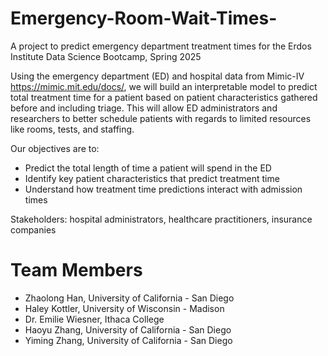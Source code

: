# Emergency-Room-Wait-Times-
 A project to predict emergency department treatment times for the Erdos Institute Data Science Bootcamp, Spring 2025

Using the emergency department (ED) and hospital data from Mimic-IV https://mimic.mit.edu/docs/, we will build an interpretable model to predict total treatment time for a patient based on patient characteristics gathered before and including triage.  This will allow ED administrators and researchers to better schedule patients with regards to limited resources like rooms, tests, and staffing.  

Our objectives are to:
- Predict the total length of time a patient will spend in the ED
- Identify key patient characteristics that predict treatment time
- Understand how treatment time predictions interact with admission times

Stakeholders: hospital administrators, healthcare practitioners, insurance companies

# Team Members
- Zhaolong Han, University of California - San Diego
- Haley Kottler, University of Wisconsin - Madison
- Dr. Emilie Wiesner, Ithaca College
- Haoyu Zhang, University of California - San Diego
- Yiming Zhang, University of California - San Diego